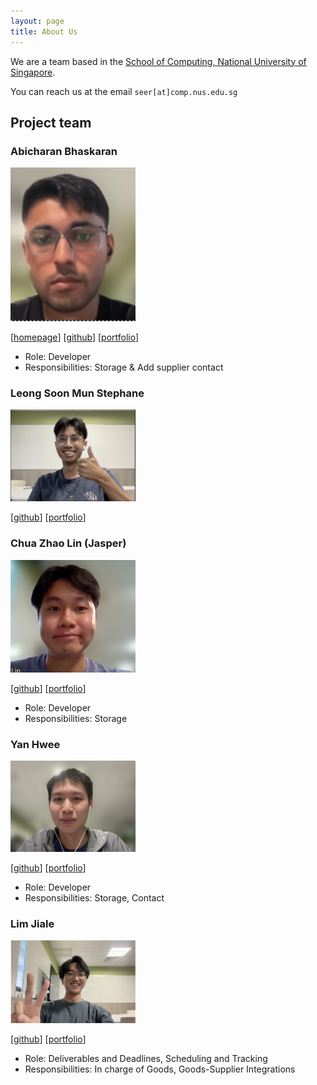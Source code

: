 ```yaml
---
layout: page
title: About Us
---
```


We are a team based in the [School of Computing, National University of Singapore](https://www.comp.nus.edu.sg).

You can reach us at the email `seer[at]comp.nus.edu.sg`

## Project team

### Abicharan Bhaskaran

<img src="images/thenosewizard.png" width="200px">

[[homepage](http://www.comp.nus.edu.sg/~damithch)]
[[github](https://github.com/thenosewizard)]
[[portfolio](team/abicharan.md)]

* Role: Developer
* Responsibilities: Storage & Add supplier contact


### Leong Soon Mun Stephane

<img src="images/leongsoonmunstephane.png" width="200px">

[[github](http://github.com/stephaneleong)]
[[portfolio](team/stephaneleong.md)]


### Chua Zhao Lin (Jasper)

<img src="images/chuazhaolin.png" width="200px">

[[github](http://github.com/ossaris56)]
[[portfolio](team/chuazhaolin.md)]

* Role: Developer
* Responsibilities: Storage

### Yan Hwee

<img src="images/yanhwee.png" width="200px">

[[github](https://github.com/yanhwee)]
[[portfolio](team/yanhwee.md)]

* Role: Developer
* Responsibilities: Storage, Contact

### Lim Jiale

<img src="images/jialegitgud.png" width="200px">

[[github](http://github.com/jialegitgud)]
[[portfolio](team/jialegitgud.md)]

* Role: Deliverables and Deadlines, Scheduling and Tracking
* Responsibilities: In charge of Goods, Goods-Supplier Integrations
